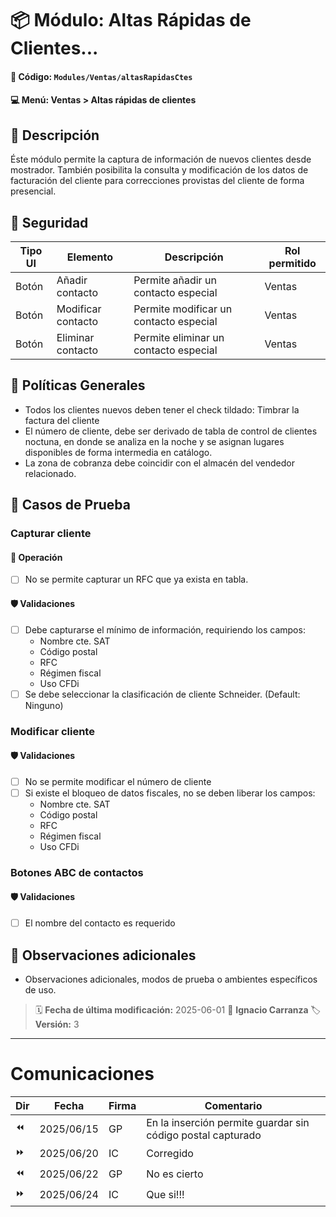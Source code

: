 # 📦 Módulo: Altas Rápidas de Clientes...
#### 📁 **Código:** `Modules/Ventas/altasRapidasCtes`
#### 💻 **Menú:** Ventas > Altas rápidas de clientes

## 📝 Descripción
Éste módulo permite la captura de información de nuevos clientes desde mostrador. También posibilita la consulta y modificación de los datos de facturación del cliente para correcciones provistas del cliente de forma presencial.

## 🔐 Seguridad
| Tipo UI | Elemento          | Descripción                    | Rol permitido |
|---------|-------------------|--------------------------------|----------------|
| Botón   | Añadir contacto   | Permite añadir un contacto especial     | Ventas       |
| Botón   | Modificar contacto   | Permite modificar un contacto especial     | Ventas       |
| Botón   | Eliminar contacto   | Permite eliminar un contacto especial     | Ventas       |

## 💼 Políticas Generales
- Todos los clientes nuevos deben tener el check tildado: Timbrar la factura del cliente
- El número de cliente, debe ser derivado de tabla de control de clientes noctuna, en donde se analiza en la noche y se asignan lugares disponibles de forma intermedia en catálogo.
- La zona de cobranza debe coincidir con el almacén del vendedor relacionado.

## 🧪 Casos de Prueba

### Capturar cliente
#### 💼 Operación
- [ ] No se permite capturar un RFC que ya exista en tabla.
#### 🛡️ Validaciones
- [ ] Debe capturarse el mínimo de información, requiriendo los campos:
    - Nombre cte. SAT
    - Código postal
    - RFC
    - Régimen fiscal
    - Uso CFDi
- [ ] Se debe seleccionar la clasificación de cliente Schneider. (Default: Ninguno)

### Modificar cliente
#### 🛡️ Validaciones
- [ ] No se permite modificar el número de cliente
- [ ] Si existe el bloqueo de datos fiscales, no se deben liberar los campos:
    - Nombre cte. SAT
    - Código postal
    - RFC
    - Régimen fiscal
    - Uso CFDi

### Botones ABC de contactos
#### 🛡️ Validaciones
- [ ] El nombre del contacto es requerido

## 📎 Observaciones adicionales
- Observaciones adicionales, modos de prueba o ambientes específicos de uso.

> 🗓️ **Fecha de última modificación:** 2025-06-01
> 👤 **Ignacio Carranza**
> 🏷️ **Versión:** 3

---
# Comunicaciones
|Dir|Fecha       |Firma|Comentario                    |
|---|------------|-----|------------------------------|
|⏪| 2025/06/15 | GP |En la inserción permite guardar sin código postal capturado|
|⏩| 2025/06/20 | IC |Corregido|
|⏪| 2025/06/22 | GP |No es cierto|
|⏩| 2025/06/24 | IC |Que si!!!|
